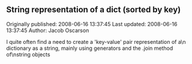 ## String representation of a dict (sorted by key) 
Originally published: 2008-06-16 13:37:45 
Last updated: 2008-06-16 13:37:45 
Author: Jacob Oscarson 
 
I quite often find a need to create a 'key-value' pair representation of a\n dictionary as a string, mainly using generators and the .join method of\nstring objects
